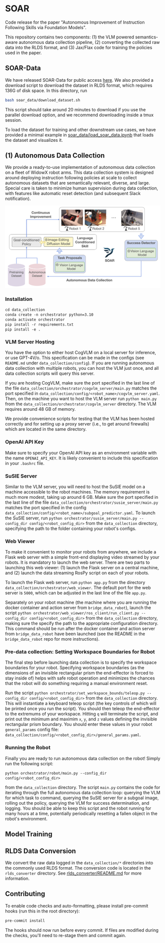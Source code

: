 # SOAR
Code release for the paper "Autonomous Improvement of Instruction Following Skills via Foundation Models".

This repository contains two components: (1) the VLM powered semantics-aware autonomous data collection pipeline, (2) converting the collected raw data into the RLDS format, and (3) Jax/Flax code for training the policies used in the paper.

## SOAR-Data

We have released SOAR-Data for public access [here](https://rail.eecs.berkeley.edu/datasets/soar_release/1.0.0/).
We also provided a download script to download the dataset in RLDS format, which requires 136G of disk space.
In this directory, run
```bash
bash soar_data/download_dataset.sh
```
This script should take around 20 minutes to download if you use the parallel download option, and we recommend downloading inside a tmux session.

To load the dataset for training and other downstream use cases, we have provided a minimal example in [soar_data/load_soar_data.ipynb](soar_data/load_soar_data.ipynb) that loads the dataset and visualizes it.

## (1) Autonomous Data Collection

We provide a ready-to-use implementation of autonomous data collection on a fleet of WidowX robot arms. This data collection system is designed around deploying instruction following policies at scale to collect autonomous datasets that are semantically relevant, diverse, and large. Special care is taken to minimize human supervision during data collection, with features like automatic reset detection (and subsequent Slack notification).

![](media/autonomous_data_collection.png)

### Installation
```
cd data_collection
conda create -n orchestrator python=3.10
conda activate orchestrator
pip install -r requirements.txt
pip install -e .
```

### VLM Server Hosting
You have the option to either host CogVLM on a local server for inference, or use GPT-4V/o. This specification can be made in the configs (see `README.md` under `data_collection/config`). If you are running autonomous data collection with multiple robots, you can host the VLM just once, and all data collection scripts will query this server.

If you are hosting CogVLM, make sure the port specified in the last line of the file `data_collection/orchestrator/cogvlm_server/main.py` matches the port specified in `data_collection/config/<robot_name>/cogvlm_server.yaml`. Then, on the machine you want to host the VLM server run `python main.py` from the `data_collection/orchestrator/cogvlm_server` directory. The VLM requires around 48 GB of memory.

We provide convenience scripts for testing that the VLM has been hosted correctly and for setting up a proxy server (i.e., to get around firewalls) which are located in the same directory.

### OpenAI API Key

Make sure to specify your OpenAI API key as an environment variable with the name `OPENAI_API_KEY`. It is likely convenient to include this specification in your `.bashrc` file.

### SuSIE Server

Similar to the VLM server, you will need to host the SuSIE model on a machine accessible to the robot machines. The memory requirement is much more modest, taking up around 6 GB. Make sure the port specified in the last line of the file `data_collection/orchestrator/susie_server/main.py` matches the port specified in the config `data_collection/config/<robot_name>/subgoal_predictor.yaml`. To launch the SuSIE server, run `python orchestrator/susie_server/main.py --config_dir config/<robot_config_dir>` from the `data_collection` directory, specifying the path to the folder containing your robot's configs.

### Web Viewer

To make it convenient to monitor your robots from anywhere, we include a Flask web server with a simple front-end displaying video streamed by your robots. It is mandatory to launch the web server. There are two parts to launching this web viewer: (1) launch the Flask server on a central machine, and (2) launch the data streaming RosPy script on each of your robots.

To launch the Flask web server, run `python app.py` from the directory `data_collection/orchestrator/web_viewer`. The default port for the web server is `5000`, which can be adjusted in the last line of the file `app.py`.

Separately on your robot machine (the machine where you are running the docker container and action server from `bridge_data_robot`), launch the script `python orchestrator/web_viewer/ros_client/run_client.py --config_dir config/<robot_config_dir>` from the `data_collection` directory, making sure the specify the path to the appropriate configuration directory. This command should be run after the docker container and action server from `bridge_data_robot` have been launched (see the README in the `bridge_data_robot` repo for more instructions).

### Pre-data collection: Setting Workspace Boundaries for Robot

The final step before launching data collection is to specify the workspace boundaries for your robot. Specifying workspace boundaries (as the dimensions of an invisible rectangular prism the end-effector is forced to stay inside of) helps with safe robot operation and minimizes the chances that the robot will do something requiring a manual environment reset.

Run the script `python orchestrator/set_workspace_bounds/teleop.py --config_dir config/<robot_config_dir>` from the `data_collection` directory. This will instantiate a keyboard teleop script (the key controls of which will be printed once you run the script). You should then teleop the end-effector to the extremums of your workspace. Hitting `q` will terminate the script, and print out the minimum and maximim `x`, `y`, and `z` values defining the invisible rectangular prism boundary. You should enter these values in your robot `general_params` config file: `data_collection/config/<robot_config_dir>/general_params.yaml`.

### Running the Robot

Finally you are ready to run autonomous data collection on the robot! Simply run the following script:
```
python orchestrator/robot/main.py --config_dir config/<robot_config_dir>
```
from the `data_collection` directory. The script `main.py` contains the code for iterating through the full autonomous data collection loop: querying the VLM for which task to command, querying the SuSIE server for a subgoal image, rolling out the policy, querying the VLM for success determination, and logging. You should be able to keep this script and the robot running for many hours at a time, potentially periodically resetting a fallen object in the robot's environment.

## Model Training

## RLDS Data Conversion
We convert the raw data logged in the `data_collection/*` directories into the commonly used RLDS format. The conversion code is
located in the `rlds_converter` directory. See [rlds_converter/README.md](rlds_converter/README.md) for more information.

## Contributing
To enable code checks and auto-formatting, please install pre-commit hooks (run this in the root directory):
```bash
pre-commit install
```
The hooks should now run before every commit. If files are modified during the checks, you'll need to re-stage them and commit again.
